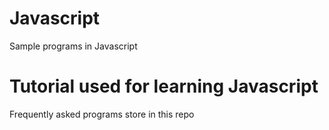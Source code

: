# Javascript
Sample programs in Javascript 


# Tutorial used for learning Javascript 

Frequently asked programs store in this repo

